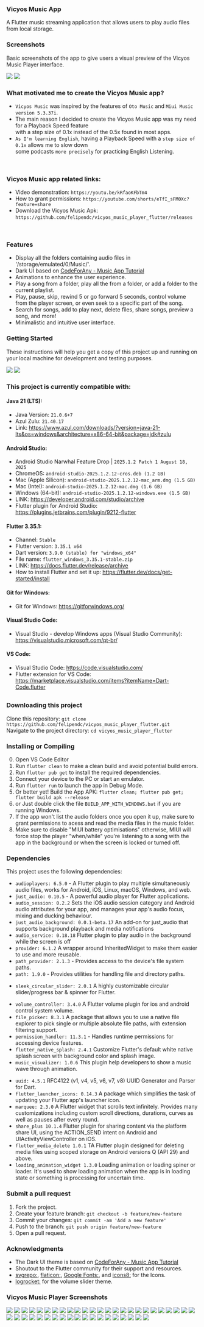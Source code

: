 ### Vicyos Music App

A Flutter music streaming application that allows users to play audio files from local storage.

### Screenshots

Basic screenshots of the app to give users a visual preview of the Vicyos Music Player interface.

<img src="https://github.com/felipendc/vicyos_music_player_flutter/blob/main/SCREENSHOTS_DEMO/read_banners/1.png">
<img src="https://github.com/felipendc/vicyos_music_player_flutter/blob/main/SCREENSHOTS_DEMO/RECENT_SCREENSHOTS/V3.0.0_tablet_mode/1.png">



 <br />
 
### What motivated me to create the Vicyos Music app?  <br />
- `Vicyos Music` was inspired by the features of `Oto Music` and `Miui Music version 5.3.37i`. <br />
- The main reason I decided to create the Vicyos Music app was my need for a Playback Speed feature  <br />
with a step size of 0.1x instead of the 0.5x found in most apps.  <br />
- `As I'm learning English`, having a Playback Speed with a `step size of 0.1x` allows me to slow down <br />
some podcasts `more precisely` for practicing English Listening.

 <br />

### Vicyos Music app related links:

- Video demonstration: `https://youtu.be/kRfaoKFbTm4`
- How to grant permissions: `https://youtube.com/shorts/eTfI_sFM0Xc?feature=share`
- Download the Vicyos Music Apk: `https://github.com/felipendc/vicyos_music_player_flutter/releases`

 <br />
 
### Features

- Display all the folders containing audio files in '/storage/emulated/0/Music/'.
- Dark UI based on [CodeForAny - Music App Tutorial](https://youtube.com/playlist?list=PLzcRC7PA0xWRXGSJZOyD5_SXyGIRt6VFr)
- Animations to enhance the user experience.
- Play a song from a folder, play all the from a folder, or add a folder to the current playlist.
- Play, pause, skip, rewind 5 or go forward 5 seconds, control volume from the player screen, or even seek to a specific part of the song.
- Search for songs, add to play next, delete files, share songs, preview a song, and more!
- Minimalistic and intuitive user interface.

### Getting Started

These instructions will help you get a copy of this project up and running on your local machine for development and testing purposes.

<img src="https://github.com/felipendc/vicyos_music_player_flutter/blob/main/SCREENSHOTS_DEMO/how-it-should-look-like_1.png">
<img src="https://github.com/felipendc/vicyos_music_player_flutter/blob/main/SCREENSHOTS_DEMO/how-it-should-look-like_2.png">

### This project is currently compatible with:

#### Java 21 (LTS):

- Java Version: `21.0.6+7`
- Azul Zulu: `21.40.17`
- Link: https://www.azul.com/downloads/?version=java-21-lts&os=windows&architecture=x86-64-bit&package=jdk#zulu

<!--
> If you run flutter doctor and get this error:  <br />
> [!] Android Studio, X Unable to determine bundled Java version. <br />
>
> To fix it, got to `project_folder/android/`, then open a cmd window and run: <br />
> flutter clean <br />
> gradlew wrapper --gradle-version 8.10.2 --distribution-type bin <br />
-->

#### Android Studio:

- Android Studio Narwhal Feature Drop | `2025.1.2 Patch 1 August 18, 2025`
- ChromeOS: `android-studio-2025.1.2.12-cros.deb (1.2 GB)`
- Mac (Apple Silicon): `android-studio-2025.1.2.12-mac_arm.dmg (1.5 GB)`
- Mac (Intel): `android-studio-2025.1.2.12-mac.dmg (1.6 GB)`
- Windows (64-bit): `android-studio-2025.1.2.12-windows.exe (1.5 GB)`
- LINK: https://developer.android.com/studio/archive
- Flutter plugin for Android Studio: https://plugins.jetbrains.com/plugin/9212-flutter

#### Flutter 3.35.1:

- Channel: `Stable`
- Flutter version: `3.35.1 x64`
- Dart version: `3.9.0 (stable) for "windows_x64"`
- File name: `flutter_windows_3.35.1-stable.zip`
- LINK: https://docs.flutter.dev/release/archive
- How to install Flutter and set it up: https://flutter.dev/docs/get-started/install

#### Git for Windows:

- Git for Windows: https://gitforwindows.org/

#### Visual Studio Code:

- Visual Studio - develop Windows apps (Visual Studio Community): https://visualstudio.microsoft.com/pt-br/

#### VS Code:

- Visual Studio Code: https://code.visualstudio.com/
- Flutter extension for VS Code: https://marketplace.visualstudio.com/items?itemName=Dart-Code.flutter

##

### Downloading this project

Clone this repository: `git clone https://github.com/felipendc/vicyos_music_player_flutter.git` <br />
Navigate to the project directory: `cd vicyos_music_player_flutter` <br />

<!-- Choose the one you want "GetX" or "StreamBuilder" UI state management. <br /> -->

### Installing or Compiling

0. Open VS Code Editor
1. Run `flutter clean` to make a clean build and avoid potential build errors.
2. Run `flutter pub get` to install the required dependencies.
3. Connect your device to the PC or start an emulator.
4. Run `flutter run` to launch the app in Debug Mode.
5. Or better yet! Build the App APK: `flutter clean; flutter pub get; flutter build apk --release`
6. or Just double click the file `BUILD_APP_WITH_WINDOWS.bat` if you are running Windows.
7. If the app won't list the audio folders once you open it up, make sure to grant permissions to acess and read the media files in the music folder.
8. Make sure to disable "MIUI battery optimisations" otherwise, MIUI will force stop the player "when/while" you're listening to a song with the app in the background or when the screen is locked or turned off.

### Dependencies

This project uses the following dependencies:

- `audioplayers: 6.5.0` - A Flutter plugin to play multiple simultaneously audio files, works for Android, iOS, Linux, macOS, Windows, and web.
- `just_audio: 0.10.5` - A powerful audio player for Flutter applications.
- `audio_session: 0.2.2` Sets the iOS audio session category and Android audio attributes for your app, and manages your app's audio focus, mixing and ducking behaviour.
- `just_audio_background: 0.0.1-beta.17` An add-on for just_audio that supports background playback and media notifications
- `audio_service: 0.18.18` Flutter plugin to play audio in the background while the screen is off
- `provider: 6.1.2` A wrapper around InheritedWidget to make them easier to use and more reusable.
- `path_provider: 2.1.3` - Provides access to the device's file system paths.
- `path: 1.9.0` - Provides utilities for handling file and directory paths.
<!-- - `media_info: 0.12.0+2` Platform services exposed to Flutter apps. -->
- `sleek_circular_slider: 2.0.1` A highly customizable circular slider/progress bar & spinner for Flutter.
<!-- - `flutter_media_metadata: 1.0.0+1` A Flutter plugin to read metadata of media files. -->
- `volume_controller: 3.4.0` A Flutter volume plugin for ios and android control system volume.
- `file_picker: 8.3.1` A package that allows you to use a native file explorer to pick single or multiple absolute file paths, with extension filtering support.
- `permission_handler: 11.3.1` - Handles runtime permissions for accessing device features.
- `flutter_native_splash: 2.4.1` Customize Flutter's default white native splash screen with background color and splash image.
- `music_visualizer: 1.0.6` This plugin help developers to show a music wave through animation.
<!-- - `get: 4.6.6` Open screens/snackbars/dialogs without context, manage states and inject dependencies easily with GetX. -->
- `uuid: 4.5.1` RFC4122 (v1, v4, v5, v6, v7, v8) UUID Generator and Parser for Dart.
- `flutter_launcher_icons: 0.14.3` A package which simplifies the task of updating your Flutter app's launcher icon.
- `marquee: 2.3.0` A Flutter widget that scrolls text infinitely. Provides many customizations including custom scroll directions, durations, curves as well as pauses after every round.
- `share_plus 10.1.4` Flutter plugin for sharing content via the platform share UI, using the ACTION_SEND intent on Android and UIActivityViewController on iOS.
- `flutter_media_delete 1.0.1` TA Flutter plugin designed for deleting media files using scoped storage on Android versions Q (API 29) and above.
- `loading_animation_widget 1.3.0` Loading animation or loading spiner or loader. It's used to show loading animation when the app is in loading state or something is processing for uncertain time.

### Submit a pull request

1. Fork the project.
2. Create your feature branch: `git checkout -b feature/new-feature`
3. Commit your changes: `git commit -am 'Add a new feature'`
4. Push to the branch: `git push origin feature/new-feature`
5. Open a pull request.

### Acknowledgments

- The Dark UI theme is based on [CodeForAny - Music App Tutorial](https://youtube.com/playlist?list=PLzcRC7PA0xWRXGSJZOyD5_SXyGIRt6VFr)
- Shoutout to the Flutter community for their support and resources.
- [svgrepo:](https://www.svgrepo.com/), [flaticon:](https://www.flaticon.com/), [Google Fonts:](https://fonts.google.com/icons), and [icons8:](https://icons8.com.br/) for the Icons.
- [logrocket:](https://blog.logrocket.com/flutter-slider-widgets-deep-dive-with-examples/) for the volume slider theme.

### Vicyos Music Player Screenshots

<img src="https://github.com/felipendc/vicyos_music_player_flutter/blob/main/SCREENSHOTS_DEMO/read_banners/11.png">
<img src="https://github.com/felipendc/vicyos_music_player_flutter/blob/main/SCREENSHOTS_DEMO/read_banners/12.png">
<img src="https://github.com/felipendc/vicyos_music_player_flutter/blob/main/SCREENSHOTS_DEMO/read_banners/13.png">
<img src="https://github.com/felipendc/vicyos_music_player_flutter/blob/main/SCREENSHOTS_DEMO/read_banners/6.png">
<img src="https://github.com/felipendc/vicyos_music_player_flutter/blob/main/SCREENSHOTS_DEMO/read_banners/2.png">
<img src="https://github.com/felipendc/vicyos_music_player_flutter/blob/main/SCREENSHOTS_DEMO/read_banners/3.png">
<img src="https://github.com/felipendc/vicyos_music_player_flutter/blob/main/SCREENSHOTS_DEMO/read_banners/4.png">
<img src="https://github.com/felipendc/vicyos_music_player_flutter/blob/main/SCREENSHOTS_DEMO/read_banners/5.png">
<img src="https://github.com/felipendc/vicyos_music_player_flutter/blob/main/SCREENSHOTS_DEMO/read_banners/7.png">
<img src="https://github.com/felipendc/vicyos_music_player_flutter/blob/main/SCREENSHOTS_DEMO/read_banners/8.png">
<img src="https://github.com/felipendc/vicyos_music_player_flutter/blob/main/SCREENSHOTS_DEMO/read_banners/9.png">
<img src="https://github.com/felipendc/vicyos_music_player_flutter/blob/main/SCREENSHOTS_DEMO/read_banners/10.png">
<img src="https://github.com/felipendc/vicyos_music_player_flutter/blob/main/SCREENSHOTS_DEMO/RECENT_SCREENSHOTS/V3.0.0_tablet_mode/1.png">
<img src="https://github.com/felipendc/vicyos_music_player_flutter/blob/main/SCREENSHOTS_DEMO/RECENT_SCREENSHOTS/V3.0.0_tablet_mode/2.png">
<img src="https://github.com/felipendc/vicyos_music_player_flutter/blob/main/SCREENSHOTS_DEMO/RECENT_SCREENSHOTS/V3.0.0_tablet_mode/33.png">
<img src="https://github.com/felipendc/vicyos_music_player_flutter/blob/main/SCREENSHOTS_DEMO/RECENT_SCREENSHOTS/V3.0.0_tablet_mode/3.png">
<img src="https://github.com/felipendc/vicyos_music_player_flutter/blob/main/SCREENSHOTS_DEMO/RECENT_SCREENSHOTS/V3.0.0_tablet_mode/4.png">
<img src="https://github.com/felipendc/vicyos_music_player_flutter/blob/main/SCREENSHOTS_DEMO/RECENT_SCREENSHOTS/V3.0.0_tablet_mode/5.png">
<img src="https://github.com/felipendc/vicyos_music_player_flutter/blob/main/SCREENSHOTS_DEMO/RECENT_SCREENSHOTS/V3.0.0_tablet_mode/6.png">
<img src="https://github.com/felipendc/vicyos_music_player_flutter/blob/main/SCREENSHOTS_DEMO/RECENT_SCREENSHOTS/V3.0.0_tablet_mode/7.png">
<img src="https://github.com/felipendc/vicyos_music_player_flutter/blob/main/SCREENSHOTS_DEMO/RECENT_SCREENSHOTS/V3.0.0_tablet_mode/8.png">
<img src="https://github.com/felipendc/vicyos_music_player_flutter/blob/main/SCREENSHOTS_DEMO/RECENT_SCREENSHOTS/V3.0.0_tablet_mode/9.png">
<img src="https://github.com/felipendc/vicyos_music_player_flutter/blob/main/SCREENSHOTS_DEMO/RECENT_SCREENSHOTS/V3.0.0_tablet_mode/10.png">
<img src="https://github.com/felipendc/vicyos_music_player_flutter/blob/main/SCREENSHOTS_DEMO/RECENT_SCREENSHOTS/V3.0.0_tablet_mode/11.png">
<img src="https://github.com/felipendc/vicyos_music_player_flutter/blob/main/SCREENSHOTS_DEMO/RECENT_SCREENSHOTS/V3.0.0_tablet_mode/12.png">
<img src="https://github.com/felipendc/vicyos_music_player_flutter/blob/main/SCREENSHOTS_DEMO/RECENT_SCREENSHOTS/V3.0.0_tablet_mode/13.png">
<img src="https://github.com/felipendc/vicyos_music_player_flutter/blob/main/SCREENSHOTS_DEMO/RECENT_SCREENSHOTS/V3.0.0_tablet_mode/14.png">
<img src="https://github.com/felipendc/vicyos_music_player_flutter/blob/main/SCREENSHOTS_DEMO/RECENT_SCREENSHOTS/V3.0.0_tablet_mode/15.png">
<img src="https://github.com/felipendc/vicyos_music_player_flutter/blob/main/SCREENSHOTS_DEMO/RECENT_SCREENSHOTS/V3.0.0_tablet_mode/16.png">
<img src="https://github.com/felipendc/vicyos_music_player_flutter/blob/main/SCREENSHOTS_DEMO/RECENT_SCREENSHOTS/V3.0.0_tablet_mode/17.png">
<img src="https://github.com/felipendc/vicyos_music_player_flutter/blob/main/SCREENSHOTS_DEMO/RECENT_SCREENSHOTS/V3.0.0_tablet_mode/18.png">
<img src="https://github.com/felipendc/vicyos_music_player_flutter/blob/main/SCREENSHOTS_DEMO/RECENT_SCREENSHOTS/V3.0.0_tablet_mode/19.png">
<img src="https://github.com/felipendc/vicyos_music_player_flutter/blob/main/SCREENSHOTS_DEMO/RECENT_SCREENSHOTS/V3.0.0_tablet_mode/20.png">
<img src="https://github.com/felipendc/vicyos_music_player_flutter/blob/main/SCREENSHOTS_DEMO/RECENT_SCREENSHOTS/V3.0.0_tablet_mode/21.png">
<img src="https://github.com/felipendc/vicyos_music_player_flutter/blob/main/SCREENSHOTS_DEMO/RECENT_SCREENSHOTS/V3.0.0_tablet_mode/22.png">
<img src="https://github.com/felipendc/vicyos_music_player_flutter/blob/main/SCREENSHOTS_DEMO/RECENT_SCREENSHOTS/V3.0.0_tablet_mode/23.png">
<img src="https://github.com/felipendc/vicyos_music_player_flutter/blob/main/SCREENSHOTS_DEMO/RECENT_SCREENSHOTS/V3.0.0_tablet_mode/24.png">
<img src="https://github.com/felipendc/vicyos_music_player_flutter/blob/main/SCREENSHOTS_DEMO/RECENT_SCREENSHOTS/V3.0.0_tablet_mode/25.png">
<img src="https://github.com/felipendc/vicyos_music_player_flutter/blob/main/SCREENSHOTS_DEMO/RECENT_SCREENSHOTS/V3.0.0_tablet_mode/26.png">
<img src="https://github.com/felipendc/vicyos_music_player_flutter/blob/main/SCREENSHOTS_DEMO/RECENT_SCREENSHOTS/V3.0.0_tablet_mode/27.png">
<img src="https://github.com/felipendc/vicyos_music_player_flutter/blob/main/SCREENSHOTS_DEMO/RECENT_SCREENSHOTS/V3.0.0_tablet_mode/28.png">
<img src="https://github.com/felipendc/vicyos_music_player_flutter/blob/main/SCREENSHOTS_DEMO/RECENT_SCREENSHOTS/V3.0.0_tablet_mode/29.png">
<img src="https://github.com/felipendc/vicyos_music_player_flutter/blob/main/SCREENSHOTS_DEMO/RECENT_SCREENSHOTS/V3.0.0_tablet_mode/30.png">
<img src="https://github.com/felipendc/vicyos_music_player_flutter/blob/main/SCREENSHOTS_DEMO/RECENT_SCREENSHOTS/V3.0.0_tablet_mode/31.png">
